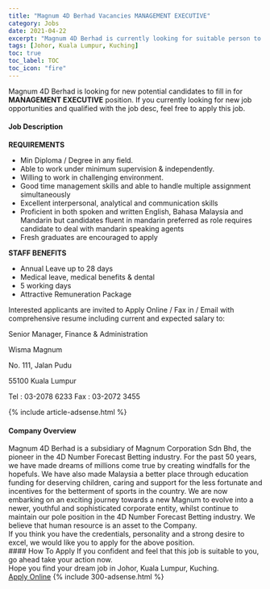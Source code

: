 ```yaml
---
title: "Magnum 4D Berhad Vacancies MANAGEMENT EXECUTIVE" 
category: Jobs 
date: 2021-04-22 
excerpt: "Magnum 4D Berhad is currently looking for suitable person to fill in the MANAGEMENT EXECUTIVE which based in Johor, Kuala Lumpur, Kuching" 
tags: [Johor, Kuala Lumpur, Kuching] 
toc: true 
toc_label: TOC 
toc_icon: "fire" 
--- 
```


<p>Magnum 4D Berhad is looking for new potential candidates to fill in for <b>MANAGEMENT EXECUTIVE</b> position. If you currently looking for new job opportunities and qualified with the job desc, feel free to apply this job.
</p><div><div><h4>Job Description</h4></div><div><div><span><div><p><strong>REQUIREMENTS</strong></p><ul><li>Min Diploma / Degree&#160;in any field.</li><li>Able to work under minimum supervision &amp; independently.</li><li>Willing to work in challenging environment.</li><li>Good time management skills and able to handle multiple assignment simultaneously</li><li>Excellent interpersonal, analytical and communication skills</li><li>Proficient in both spoken and written English, Bahasa Malaysia and Mandarin but candidates fluent in mandarin preferred as role requires candidate to deal with mandarin speaking agents</li><li>Fresh graduates are encouraged to apply</li></ul><p><strong>STAFF BENEFITS</strong></p><ul><li>Annual Leave up to 28 days</li><li>Medical leave, medical benefits &amp; dental</li><li>5 working days</li><li>Attractive Remuneration Package</li></ul><p>Interested applicants are invited to Apply Online / Fax in / Email with comprehensive resume including current and expected salary to:</p><p>Senior Manager, Finance &amp; Administration</p><p>Wisma Magnum</p><p>No. 111, Jalan Pudu</p><p>55100 Kuala Lumpur</p><p>Tel : 03-2078 6233 Fax : 03-2072 3455</p></div></span></div></div></div> 
{% include article-adsense.html %} 
<div><div><h4>Company Overview</h4></div><div><div><span><div><div>
	Magnum 4D Berhad is a subsidiary of Magnum Corporation Sdn Bhd,&#160;the pioneer in the 4D Number Forecast Betting industry. For the past&#160;50 years, we have made dreams of millions come true by creating windfalls for the hopefuls. We have also made Malaysia a better place through education funding for deserving children, caring and support for the less fortunate and incentives for the betterment of sports in the country. We are now embarking on an exciting journey towards a new Magnum to evolve into a newer, youthful and sophisticated corporate entity, whilst continue to maintain our pole position in the 4D Number Forecast Betting industry. We believe that human resource is an asset to the Company.</div>
<div>
	If you think you have the credentials, personality and a strong desire to excel, we would like you to apply for&#160;the above position.</div></div></span></div></div></div> 
#### How To Apply 
If you confident and feel that this job is suitable to you, go ahead take your action now. <br/> 
Hope you find your dream job in Johor, Kuala Lumpur, Kuching. <br/> 
<a href="https://www.jobstreet.com.my/en/job/management-executive-4545993?jobId=jobstreet-my-job-4545993&" class="btn btn--info" target="_blank" rel="nofollow noopenner">Apply Online</a> 
{% include 300-adsense.html %} 